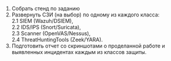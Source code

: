  1. Собрать стенд по заданию
 2. Развернуть СЗИ (на выбор) по одному из каждого класса:  
2.1 SIEM (Wazuh/DSIEM),  
2.2 IDS/IPS (Snort/Suricata),   
2.3 Scanner (OpenVAS/Nessus),  
2.4 ThreatHuntingTools (Zeek/YARA).  
 3. Подготовить отчет со скриншотами о проделанной работе и выявленных
 инцидентах каждым из классов защиты.
